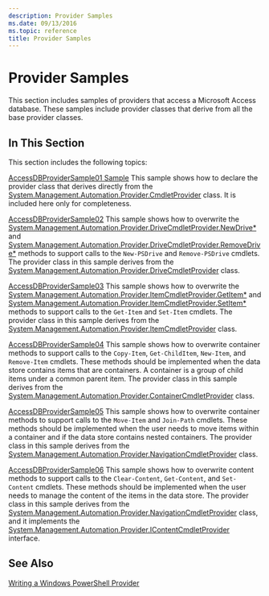 ```yaml
---
description: Provider Samples
ms.date: 09/13/2016
ms.topic: reference
title: Provider Samples
---
```

# Provider Samples

This section includes samples of providers that access a Microsoft Access database. These samples include provider classes that derive from all the base provider classes.

## In This Section

This section includes the following topics:

[AccessDBProviderSample01 Sample](./accessdbprovidersample01.md)
This sample shows how to declare the provider class that derives directly from the [System.Management.Automation.Provider.CmdletProvider](/dotnet/api/System.Management.Automation.Provider.CmdletProvider) class. It is included here only for completeness.

[AccessDBProviderSample02](./accessdbprovidersample02.md)
This sample shows how to overwrite the [System.Management.Automation.Provider.DriveCmdletProvider.NewDrive*](/dotnet/api/System.Management.Automation.Provider.DriveCmdletProvider.NewDrive) and [System.Management.Automation.Provider.DriveCmdletProvider.RemoveDrive*](/dotnet/api/System.Management.Automation.Provider.DriveCmdletProvider.RemoveDrive) methods to support calls to the `New-PSDrive` and `Remove-PSDrive` cmdlets. The provider class in this sample derives from the [System.Management.Automation.Provider.DriveCmdletProvider](/dotnet/api/System.Management.Automation.Provider.DriveCmdletProvider) class.

[AccessDBProviderSample03](./accessdbprovidersample03.md)
This sample shows how to overwrite the [System.Management.Automation.Provider.ItemCmdletProvider.GetItem*](/dotnet/api/System.Management.Automation.Provider.ItemCmdletProvider.GetItem) and [System.Management.Automation.Provider.ItemCmdletProvider.SetItem*](/dotnet/api/System.Management.Automation.Provider.ItemCmdletProvider.SetItem) methods to support calls to the `Get-Item` and `Set-Item` cmdlets. The provider class in this sample derives from the [System.Management.Automation.Provider.ItemCmdletProvider](/dotnet/api/System.Management.Automation.Provider.ItemCmdletProvider) class.

[AccessDBProviderSample04](./accessdbprovidersample04.md)
This sample shows how to overwrite container methods to support calls to the `Copy-Item`, `Get-ChildItem`, `New-Item`, and `Remove-Item` cmdlets. These methods should be implemented when the data store contains items that are containers. A container is a group of child items under a common parent item. The provider class in this sample derives from the [System.Management.Automation.Provider.ContainerCmdletProvider](/dotnet/api/System.Management.Automation.Provider.ContainerCmdletProvider) class.

[AccessDBProviderSample05](./accessdbprovidersample05.md)
This sample shows how to overwrite container methods to support calls to the `Move-Item` and `Join-Path` cmdlets. These methods should be implemented when the user needs to move items within a container and if the data store contains nested containers. The provider class in this sample derives from the [System.Management.Automation.Provider.NavigationCmdletProvider](/dotnet/api/System.Management.Automation.Provider.NavigationCmdletProvider) class.

[AccessDBProviderSample06](./accessdbprovidersample06.md)
This sample shows how to overwrite content methods to support calls to the `Clear-Content`, `Get-Content`, and `Set-Content` cmdlets. These methods should be implemented when the user needs to manage the content of the items in the data store. The provider class in this sample derives from the [System.Management.Automation.Provider.NavigationCmdletProvider](/dotnet/api/System.Management.Automation.Provider.NavigationCmdletProvider) class, and it implements the [System.Management.Automation.Provider.IContentCmdletProvider](/dotnet/api/System.Management.Automation.Provider.IContentCmdletProvider) interface.

## See Also

[Writing a Windows PowerShell Provider](./writing-a-windows-powershell-provider.md)
